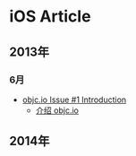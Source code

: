 iOS Article
==========

## 2013年

### 6月

- [objc.io Issue #1 Introduction](http://www.objc.io/issue-1/introduction.html)
  - [介绍 objc.io](http://tang3w.com/translate/objective-c/objc.io/2013/10/21/介绍-objc.io.html)

## 2014年
